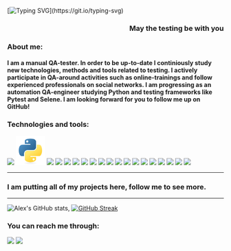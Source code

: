 [![Typing SVG](https://readme-typing-svg.demolab.com?font=Dangrek&size=35&duration=3000&pause=500&color=2224F7&center=true&vCenter=true&multiline=true&repeat=false&width=1000&height=150&lines=Hi+there!+I'm+Alex;Welcome+to+my+Github!)](https://git.io/typing-svg)
<h3 align="right">May the testing be with you </h3>


### About me: 
#### I am a manual QA-tester. In order to be up-to-date I continiously study new technologies, methods and tools related to testing. I actively participate in QA-around activities such as online-trainings and follow experienced professionals on social networks. I am progressing as an automation QA-engineer studying Python and testing frameworks like Pytest and Selene. I am looking forward for you to follow me up on GitHub!

###  Technologies and tools:
[<img src=https://user-images.githubusercontent.com/125588671/270274240-0b2a1a7a-58a1-4d02-85eb-f0490384cd7f.png height="60">](https://developer.chrome.com/docs/devtools/)
[<img src=https://raw.githubusercontent.com/devicons/devicon/master/icons/python/python-original.svg height="68">](https://www.python.org/) 
[<img src=https://user-images.githubusercontent.com/125588671/270273375-4f4ca48b-1302-431a-a02e-75ce20173789.svg height="60">](https://www.jetbrains.com/ru-ru/pycharm/)
[<img src=https://user-images.githubusercontent.com/125588671/270273298-7df7439a-85ec-401b-b4e4-10dd87113ead.svg height="60">](https://code.visualstudio.com/)
[<img src=https://user-images.githubusercontent.com/125588671/270274245-3a66a88f-2788-4cab-a0b8-b89863932bd3.png height="60">](https://docs.pytest.org/en/7.4.x//)
[<img src=https://user-images.githubusercontent.com/125588671/270274251-12f6bf28-419c-4c34-8b34-8f1c129cb61b.png height="60">](https://github.com/yashaka/selene)
[<img src=https://user-images.githubusercontent.com/125588671/270273340-0fe26f6c-0682-40e2-afcc-940e1571fb97.svg height="60">](https://github.com/aaoshepkov)
[<img src=https://user-images.githubusercontent.com/125588671/270273316-ffcef045-2e3b-4528-a211-baa16e5475f1.svg height="60">](https://www.postman.com/)
[<img src=https://user-images.githubusercontent.com/125588671/270274232-b1cbaabd-c2a7-4b2b-b3b4-c363ff62efaf.png height="60">](https://soapui.ru/)
[<img src=https://user-images.githubusercontent.com/125588671/270273394-79fb6e1a-e10c-4e8f-8fef-23a902eb6546.svg height="60">](https://swagger.io/)
[<img src=https://user-images.githubusercontent.com/125588671/270273370-5b4f24c6-187b-44eb-bd6e-fd035d819f05.svg height="60">](https://www.postgresql.org/)
[<img src=https://user-images.githubusercontent.com/125588671/270273366-773b75c3-9b8d-4eb1-9d31-ab3c2a358fba.svg height="60">](https://www.mysql.com)
[<img src=https://user-images.githubusercontent.com/125588671/270273337-e7e19966-0ab7-48af-853a-eaa3a1025c85.svg height="60">](https://www.atlassian.com/ru/software/confluence)
[<img src=https://user-images.githubusercontent.com/125588671/270273360-c7a2539e-3458-48c8-8830-93c87150438e.svg height="60">](https://www.atlassian.com/ru/software/jira)
[<img src=https://user-images.githubusercontent.com/125588671/270274247-ae22508b-4487-4e4c-b837-f9224091edd9.png height="60">](https://qase.io/)
[<img src=https://user-images.githubusercontent.com/125588671/270273368-d129f5f6-f915-4ca5-b988-a08690af4e83.svg height="60">](https://www.notion.so/855cff8aaac84a25ab67cf273351f578)
[<img src=https://user-images.githubusercontent.com/125588671/270273326-1bea1010-d113-46fb-84f6-9899c9bda888.svg height="60">](https://miro.com/app/dashboard/)
[<img src=https://user-images.githubusercontent.com/125588671/270273363-b893f6b8-4e06-45df-9596-0a16932a597f.svg height="60">](https://mattermost.com/)
[<img src=https://user-images.githubusercontent.com/125588671/270274256-63b29f77-2d67-4d04-86be-f15e28170d5b.png height="60">](https://chlist.sitechco.ru/)  
______________________________


### I am putting all of my projects here, follow me to see more.
______________________________

![Alex's GitHub stats](https://github-readme-stats.vercel.app/api?username=aaoshepkov&show_icons=true&theme=transparent), [![GitHub Streak](https://github-readme-streak-stats.herokuapp.com/?user=aaoshepkov)](https://git.io/streak-stats)




### You can reach me through: 
[<img src=https://user-images.githubusercontent.com/125588671/270387220-a63e8a9d-da3a-4b9a-b0f8-f4e74907bf1f.svg height="68">](https://www.linkedin.com/in/aleksandr-oshchepkov-a63189b3/)
[<img src=https://user-images.githubusercontent.com/125588671/270387267-9f74c6c8-7adf-4a18-b843-8dfa7ec7f3be.svg height="68">](https://t.me/alxosh "aaoshepkov@gmail.com")



